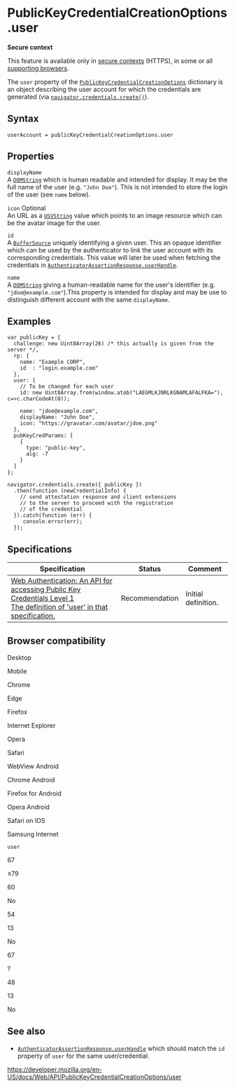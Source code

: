 # PublicKeyCredentialCreationOptions.user

**Secure context**

This feature is available only in [secure contexts](https://developer.mozilla.org/en-US/docs/Web/Security/Secure_Contexts) (HTTPS), in some or all [supporting browsers](#browser_compatibility).

The `user` property of the [`PublicKeyCredentialCreationOptions`](../publickeycredentialcreationoptions) dictionary is an object describing the user account for which the credentials are generated (via [`navigator.credentials.create()`](../credentialscontainer/create)).

## Syntax

    userAccount = publicKeyCredentialCreationOptions.user

## Properties

`displayName`  
A [`DOMString`](../domstring) which is human readable and intended for display. It may be the full name of the user (e.g. `"John Doe"`). This is not intended to store the login of the user (see `name` below).

`icon` <span class="badge inline optional">Optional</span>  
An URL as a [`USVString`](../usvstring) value which points to an image resource which can be the avatar image for the user.

`id`  
A [`BufferSource`](../buffersource) uniquely identifying a given user. This an opaque identifier which can be used by the authenticator to link the user account with its corresponding credentials. This value will later be used when fetching the credentials in [`AuthenticatorAssertionResponse.userHandle`](../authenticatorassertionresponse/userhandle).

`name`  
A [`DOMString`](../domstring) giving a human-readable name for the user's identifier (e.g. `"jdoe@example.com"`).This property is intended for display and may be use to distinguish different account with the same `displayName`.

## Examples

    var publicKey = {
      challenge: new Uint8Array(26) /* this actually is given from the server */,
      rp: {
        name: "Example CORP",
        id  : "login.example.com"
      },
      user: {
        // To be changed for each user
        id: new Uint8Array.from(window.atob("LAEGMLKJNRLKGNAMLAFALFKA="), c=>c.charCodeAt(0));

        name: "jdoe@example.com",
        displayName: "John Doe",
        icon: "https://gravatar.com/avatar/jdoe.png"
      },
      pubKeyCredParams: [
        {
          type: "public-key",
          alg: -7
        }
      ]
    };

    navigator.credentials.create({ publicKey })
      .then(function (newCredentialInfo) {
        // send attestation response and client extensions
        // to the server to proceed with the registration
        // of the credential
      }).catch(function (err) {
         console.error(err);
      });

## Specifications

<table><thead><tr class="header"><th>Specification</th><th>Status</th><th>Comment</th></tr></thead><tbody><tr class="odd"><td><a href="https://w3c.github.io/webauthn/#dom-publickeycredentialcreationoptions-user">Web Authentication: An API for accessing Public Key Credentials Level 1<br />
<span class="small">The definition of 'user' in that specification.</span></a></td><td><span class="spec-rec">Recommendation</span></td><td>Initial definition.</td></tr></tbody></table>

## Browser compatibility

Desktop

Mobile

Chrome

Edge

Firefox

Internet Explorer

Opera

Safari

WebView Android

Chrome Android

Firefox for Android

Opera Android

Safari on IOS

Samsung Internet

`user`

67

≤79

60

No

54

13

No

67

?

48

13

No

## See also

- [`AuthenticatorAssertionResponse.userHandle`](../authenticatorassertionresponse/userhandle) which should match the `id` property of `user` for the same user/credential.

<a href="https://developer.mozilla.org/en-US/docs/Web/API/PublicKeyCredentialCreationOptions/user" class="_attribution-link">https://developer.mozilla.org/en-US/docs/Web/API/PublicKeyCredentialCreationOptions/user</a>
